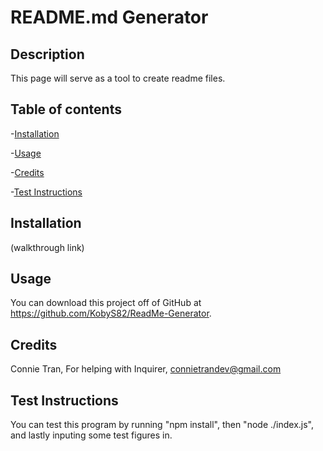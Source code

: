 
# README.md Generator

## Description

This page will serve as a tool to create readme files.

## Table of contents

-[Installation](#installation)

-[Usage](#usage)

-[Credits](#credits)

-[Test Instructions](#test-instructions)


## Installation

(walkthrough link)


## Usage

You can download this project off of GitHub at https://github.com/KobyS82/ReadMe-Generator.


## Credits

Connie Tran, For helping with Inquirer, connietrandev@gmail.com

## Test Instructions

You can test this program by running "npm install", then "node ./index.js", and lastly inputing some test figures in.



